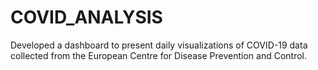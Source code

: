 # COVID_ANALYSIS
 Developed a dashboard to present daily visualizations of COVID-19 data collected from the European Centre for Disease Prevention and Control. 
